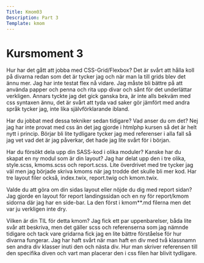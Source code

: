 ```yaml
---
Title: Kmom03
Description: Part 3
Template: kmom
---
```


<div class="kmom">

<h1>Kursmoment 3</h1>
<p>Hur har det gått att jobba med CSS-Grid/Flexbox?
Det är svårt att hålla koll på divarna redan som det är tycker jag och när man la till grids blev det ännu mer. Jag har inte testat flex nå vidare. Jag måste bli bättre på att använda papper och penna och rita upp divar och sånt för det underlättar verkligen. Annars tyckte jag det gick ganska bra, är inte alls bekväm med css syntaxen ännu, det är svårt att tyda vad saker gör jämfört med andra språk tycker jag, inte lika självförklarande ibland.

<p>Har du jobbat med dessa tekniker sedan tidigare? Vad anser du om det?
Nej jag har inte provat med css än det jag gjorde i htmlphp kursen så det är helt nytt i princip. Börjar bli lite tydligare tycker jag med referenser i alla fall så jag vet vad det är jag påverkar, det hade jag lite svårt för i början.

<p>Har du försökt dela upp din SASS-kod i olika moduler? Kanske har du skapat en ny modul som är din layout?
Jag har delat upp den i tre olika, style.scss, kmoms.scss och report.scss. Lite överdrivet med tre tycker jag väl men jag började skriva kmoms när jag trodde det skulle bli mer kod. Har tre layout filer också, index.twix, report.twig och kmom.twix.

<p>Valde du att göra om din sidas layout eller nöjde du dig med report sidan?
Jag gjorde en layout för report landingssidan och en ny för report/kmom sidorna där jag har en side-bar. La den först i kmom**.md filerna men det var ju verkligen inte dry.

<p>Vilken är din TIL för detta kmom?
Jag fick ett par uppenbarelser, båda lite svår att beskriva, men det gäller scss och referenserna som jag nämnde tidigare och tack vare gridarna fick jag en lite bättre förståelse för hur divarna fungerar. Jag har haft svårt när man haft en div med två klassnamn sen andra div klasser inuti den och nästa div. Hur man skriver referensen till den specifika diven och vart man placerar den i css filen har blivit tydligare.
</p> 
</div>
